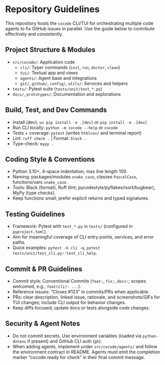 # Repository Guidelines

This repository hosts the `cocode` CLI/TUI for orchestrating multiple code agents to fix GitHub issues in parallel. Use the guide below to contribute effectively and consistently.

## Project Structure & Modules
- `src/cocode/`: Application code
  - `cli/`: Typer commands (`init`, `run`, `doctor`, `clean`)
  - `tui/`: Textual app and views
  - `agents/`: Agent base and integrations
  - `git/`, `github/`, `config/`, `utils/`: Services and helpers
- `tests/`: Pytest suite (`tests/unit/test_*.py`)
- `docs/`, `prototypes/`: Documentation and explorations

## Build, Test, and Dev Commands
- Install (dev): `uv pip install -e .[dev]` or `pip install -e .[dev]`
- Run CLI locally: `python -m cocode --help` or `cocode`
- Tests + coverage: `pytest` (writes `htmlcov/` and terminal report)
- Lint: `ruff check .`  |  Format: `black .`
- Type-check: `mypy .`

## Coding Style & Conventions
- Python 3.10+, 4-space indentation, max line length 100.
- Naming: packages/modules `snake_case`, classes `PascalCase`, functions/vars `snake_case`.
- Tools: Black (format), Ruff (lint; pycodestyle/pyflakes/isort/bugbear), MyPy (type checks).
- Keep functions small; prefer explicit returns and typed signatures.

## Testing Guidelines
- Framework: Pytest with `test_*.py` in `tests/` (configured in `pyproject.toml`).
- Aim for meaningful coverage of CLI entry points, services, and error paths.
- Quick examples: `pytest -k cli -q`, `pytest tests/unit/test_cli.py::test_cli_help`.

## Commit & PR Guidelines
- Commit style: Conventional Commits (`feat:`, `fix:`, `docs:`; scopes welcomed, e.g., `feat(cli): ...`).
- Reference issues: “Closes #123” in commits/PRs when applicable.
- PRs: clear description, linked issue, rationale, and screenshots/GIFs for TUI changes; include CLI output for behavior changes.
- Keep diffs focused; update docs or tests alongside code changes.

## Security & Agent Notes
- Do not commit secrets. Use environment variables (loaded via `python-dotenv` if present) and GitHub CLI auth (`gh`).
- When adding agents, implement under `src/cocode/agents/` and follow the environment contract in README. Agents must emit the completion marker “cocode ready for check” in their final commit message.
